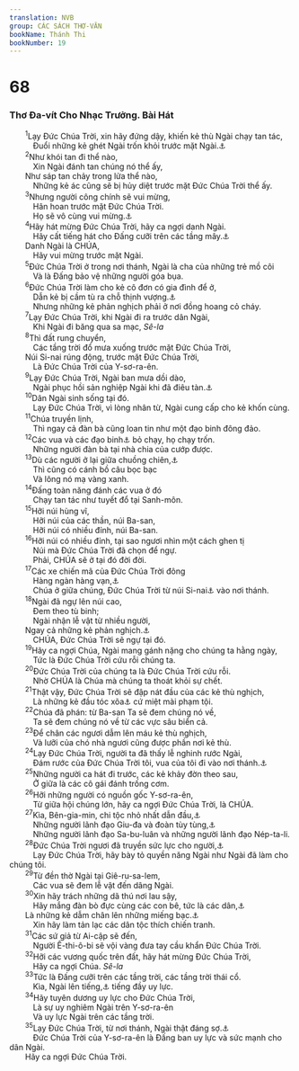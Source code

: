 ```yaml
---
translation: NVB
group: CÁC SÁCH THƠ-VĂN
bookName: Thánh Thi 
bookNumber: 19
---
```


<div class="title"><h1>68</h1><h3>Thơ Đa-vít Cho Nhạc Trưởng. Bài Hát </h3></div>
<span class="verse thi_68_1">  <sup>1</sup>Lạy Đức Chúa Trời, xin hãy đứng dậy, khiến kẻ thù Ngài chạy tan tác, <br/>   Đuổi những kẻ ghét Ngài trốn khỏi trước mặt Ngài.<a data-toggle="tooltip" data-placement="bottom" title="Ctd: Đức Chúa Trời sẽ đứng dậy… sẽ đánh… sẽ đuổi…">⚓</a><br/></span>
<span class="verse thi_68_2">  <sup>2</sup>Như khói tan đi thể nào, <br/>   Xin Ngài đánh tan chúng nó thể ấy, <br/>  Như sáp tan chảy trong lửa thể nào, <br/>   Những kẻ ác cũng sẽ bị hủy diệt trước mặt Đức Chúa Trời thể ấy. <br/></span>
<span class="verse thi_68_3">  <sup>3</sup>Nhưng người công chính sẽ vui mừng, <br/>   Hân hoan trước mặt Đức Chúa Trời. <br/>   Họ sẽ vô cùng vui mừng.<a data-toggle="tooltip" data-placement="bottom" title="Nt: vui vẽ trong vui mừng">⚓</a><br/></span>
<span class="verse thi_68_4">  <sup>4</sup>Hãy hát mừng Đức Chúa Trời, hãy ca ngợi danh Ngài. <br/>   Hãy cất tiếng hát cho Đấng cưỡi trên các tầng mây.<a data-toggle="tooltip" data-placement="bottom" title="Ctd: hãy sửa soạn đường cho Đấng cưỡi mây băng qua sa mạc">⚓</a><br/>  Danh Ngài là CHÚA, <br/>   Hãy vui mừng trước mặt Ngài. <br/></span>
<span class="verse thi_68_5">  <sup>5</sup>Đức Chúa Trời ở trong nơi thánh, Ngài là cha của những trẻ mồ côi <br/>   Và là Đấng bảo vệ những người góa bụa. <br/></span>
<span class="verse thi_68_6">  <sup>6</sup>Đức Chúa Trời làm cho kẻ cô đơn có gia đình để ở, <br/>   Dẫn kẻ bị cầm tù ra chỗ thịnh vượng.<a data-toggle="tooltip" data-placement="bottom" title="Ctd: ra nơi ca hát">⚓</a><br/>   Nhưng những kẻ phản nghịch phải ở nơi đồng hoang cỏ cháy. <br/></span>
<span class="verse thi_68_7">  <sup>7</sup>Lạy Đức Chúa Trời, khi Ngài đi ra trước dân Ngài, <br/>   Khi Ngài đi băng qua sa mạc, <i>Sê-la</i><br/></span>
<span class="verse thi_68_8">  <sup>8</sup>Thì đất rung chuyển, <br/>   Các tầng trời đổ mưa xuống trước mặt Đức Chúa Trời, <br/>  Núi Si-nai rúng động, trước mặt Đức Chúa Trời, <br/>   Là Đức Chúa Trời của Y-sơ-ra-ên. <br/></span>
<span class="verse thi_68_9">  <sup>9</sup>Lạy Đức Chúa Trời, Ngài ban mưa dồi dào, <br/>   Ngài phục hồi sản nghiệp Ngài khi đã điêu tàn.<a data-toggle="tooltip" data-placement="bottom" title="Nt: úa tàn, mệt mỏi">⚓</a><br/></span>
<span class="verse thi_68_10">  <sup>10</sup>Dân Ngài sinh sống tại đó. <br/>   Lạy Đức Chúa Trời, vì lòng nhân từ, Ngài cung cấp cho kẻ khốn cùng. <br/></span>
<span class="verse thi_68_11">  <sup>11</sup>Chúa truyền lịnh, <br/>   Thì ngay cả đàn bà cũng loan tin như một đạo binh đông đảo. <br/></span>
<span class="verse thi_68_12">  <sup>12</sup>Các vua và các đạo binh<a data-toggle="tooltip" data-placement="bottom" title="Nt: các vua của các đạo binh">⚓</a> bỏ chạy, họ chạy trốn. <br/>   Những người đàn bà tại nhà chia của cướp được. <br/></span>
<span class="verse thi_68_13">  <sup>13</sup>Dù các người ở lại giữa chuồng chiên,<a data-toggle="tooltip" data-placement="bottom" title="Ctd: ngồi giữa các bao">⚓</a><br/>   Thì cũng có cánh bồ câu bọc bạc <br/>   Và lông nó mạ vàng xanh. <br/></span>
<span class="verse thi_68_14">  <sup>14</sup>Đấng toàn năng đánh các vua ở đó <br/>   Chạy tan tác như tuyết đổ tại Sanh-môn. <br/></span>
<span class="verse thi_68_15">  <sup>15</sup>Hỡi núi hùng vĩ, <br/>   Hỡi núi của các thần, núi Ba-san, <br/>   Hỡi núi có nhiều đỉnh, núi Ba-san. <br/></span>
<span class="verse thi_68_16">  <sup>16</sup>Hỡi núi có nhiều đỉnh, tại sao ngươi nhìn một cách ghen tị <br/>   Núi mà Đức Chúa Trời đã chọn để ngự. <br/>   Phải, CHÚA sẽ ở tại đó đời đời. <br/></span>
<span class="verse thi_68_17">  <sup>17</sup>Các xe chiến mã của Đức Chúa Trời đông <br/>   Hàng ngàn hàng vạn,<a data-toggle="tooltip" data-placement="bottom" title="Nt: gấp đôi một vạn, ngàn trên ngàn">⚓</a><br/>   Chúa ở giữa chúng, Đức Chúa Trời từ núi Si-nai<a data-toggle="tooltip" data-placement="bottom" title="Nt: của núi Si-nai ở trong nơi thánh">⚓</a> vào nơi thánh. <br/></span>
<span class="verse thi_68_18">  <sup>18</sup>Ngài đã ngự lên núi cao, <br/>   Đem theo tù binh; <br/>   Ngài nhận lễ vật từ nhiều người, <br/>  Ngay cả những kẻ phản nghịch.<a data-toggle="tooltip" data-placement="bottom" title="Ctd: ngay cả những kẻ phản nghịch sẽ ở đó với CHÚA Đức Chúa Trời">⚓</a><br/>   CHÚA, Đức Chúa Trời sẽ ngự tại đó. <br/></span>
<span class="verse thi_68_19">  <sup>19</sup>Hãy ca ngợi Chúa, Ngài mang gánh nặng cho chúng ta hằng ngày, <br/>   Tức là Đức Chúa Trời cứu rỗi chúng ta. <br/></span>
<span class="verse thi_68_20">  <sup>20</sup>Đức Chúa Trời của chúng ta là Đức Chúa Trời cứu rỗi. <br/>   Nhờ CHÚA là Chúa mà chúng ta thoát khỏi sự chết. <br/></span>
<span class="verse thi_68_21">  <sup>21</sup>Thật vậy, Đức Chúa Trời sẽ đập nát đầu của các kẻ thù nghịch, <br/>   Là những kẻ đầu tóc xõa<a data-toggle="tooltip" data-placement="bottom" title="Nt: mão tóc">⚓</a> cứ miệt mài phạm tội. <br/></span>
<span class="verse thi_68_22">  <sup>22</sup>Chúa đã phán: từ Ba-san Ta sẽ đem chúng nó về, <br/>   Ta sẽ đem chúng nó về từ các vực sâu biển cả. <br/></span>
<span class="verse thi_68_23">  <sup>23</sup>Để chân các ngươi dẫm lên máu kẻ thù nghịch, <br/>   Và lưỡi của chó nhà ngươi cũng được phần nơi kẻ thù. <br/></span>
<span class="verse thi_68_24">  <sup>24</sup>Lạy Đức Chúa Trời, người ta đã thấy lễ nghinh rước Ngài, <br/>   Đám rước của Đức Chúa Trời tôi, vua của tôi đi vào nơi thánh.<a data-toggle="tooltip" data-placement="bottom" title="Ctd: ‘đi trong sự thánh khiết’ hay ‘đi giữa các thánh’">⚓</a><br/></span>
<span class="verse thi_68_25">  <sup>25</sup>Những người ca hát đi trước, các kẻ khảy đờn theo sau, <br/>   Ở giữa là các cô gái đánh trống cơm. <br/></span>
<span class="verse thi_68_26">  <sup>26</sup>Hỡi những người có nguồn gốc Y-sơ-ra-ên, <br/>   Từ giữa hội chúng lớn, hãy ca ngợi Đức Chúa Trời, là CHÚA. <br/></span>
<span class="verse thi_68_27">  <sup>27</sup>Kìa, Bên-gia-min, chi tộc nhỏ nhất dẫn đầu,<a data-toggle="tooltip" data-placement="bottom" title="Ctd: cai trị chúng">⚓</a><br/>   Những người lãnh đạo Giu-đa và đoàn tùy tùng,<a data-toggle="tooltip" data-placement="bottom" title="Ctd: người truyền lệnh cho họ">⚓</a><br/>   Những người lãnh đạo Sa-bu-luân và những người lãnh đạo Nép-ta-li. <br/></span>
<span class="verse thi_68_28">  <sup>28</sup>Đức Chúa Trời ngươi đã truyền sức lực cho người,<a data-toggle="tooltip" data-placement="bottom" title="Một số bản dịch cổ: Hỡi Đức Chúa Trời, hãy tập trung sức lực Ngài">⚓</a><br/>   Lạy Đức Chúa Trời, hãy bày tỏ quyền năng Ngài như Ngài đã làm cho chúng tôi. <br/></span>
<span class="verse thi_68_29">  <sup>29</sup>Từ đền thờ Ngài tại Giê-ru-sa-lem, <br/>   Các vua sẽ đem lễ vật đến dâng Ngài. <br/></span>
<span class="verse thi_68_30">  <sup>30</sup>Xin hãy trách những dã thú nơi lau sậy, <br/>   Hãy mắng đàn bò đực cùng các con bê, tức là các dân,<a data-toggle="tooltip" data-placement="bottom" title="Nt: cùng các con bê của các dân">⚓</a><br/>  Là những kẻ dẫm chân lên những miếng bạc.<a data-toggle="tooltip" data-placement="bottom" title="Ctd: xin hãy giày xéo dưới chân những kẻ tham lam lễ vật">⚓</a><br/>   Xin hãy làm tản lạc các dân tộc thích chiến tranh. <br/></span>
<span class="verse thi_68_31">  <sup>31</sup>Các sứ giả từ Ai-cập sẽ đến, <br/>   Người Ê-thi-ô-bi sẽ vội vàng đưa tay cầu khẩn Đức Chúa Trời. <br/></span>
<span class="verse thi_68_32">  <sup>32</sup>Hỡi các vương quốc trên đất, hãy hát mừng Đức Chúa Trời, <br/>   Hãy ca ngợi Chúa. <i>Sê-la</i><br/></span>
<span class="verse thi_68_33">  <sup>33</sup>Tức là Đấng cưỡi trên các tầng trời, các tầng trời thái cổ. <br/>   Kìa, Ngài lên tiếng,<a data-toggle="tooltip" data-placement="bottom" title="Nt: truyền đi tiếng Ngài">⚓</a> tiếng đầy uy lực. <br/></span>
<span class="verse thi_68_34">  <sup>34</sup>Hãy tuyên dương uy lực cho Đức Chúa Trời, <br/>   Là sự uy nghiêm Ngài trên Y-sơ-ra-ên <br/>   Và uy lực Ngài trên các tầng trời. <br/></span>
<span class="verse thi_68_35">  <sup>35</sup>Lạy Đức Chúa Trời, từ nơi thánh, Ngài thật đáng sợ.<a data-toggle="tooltip" data-placement="bottom" title="Ctd: Đức Chúa Trời thật đáng sợ trong nơi thánh Ngài">⚓</a><br/>   Đức Chúa Trời của Y-sơ-ra-ên là Đấng ban uy lực và sức mạnh cho dân Ngài. <br/>  Hãy ca ngợi Đức Chúa Trời. <br/></span>
